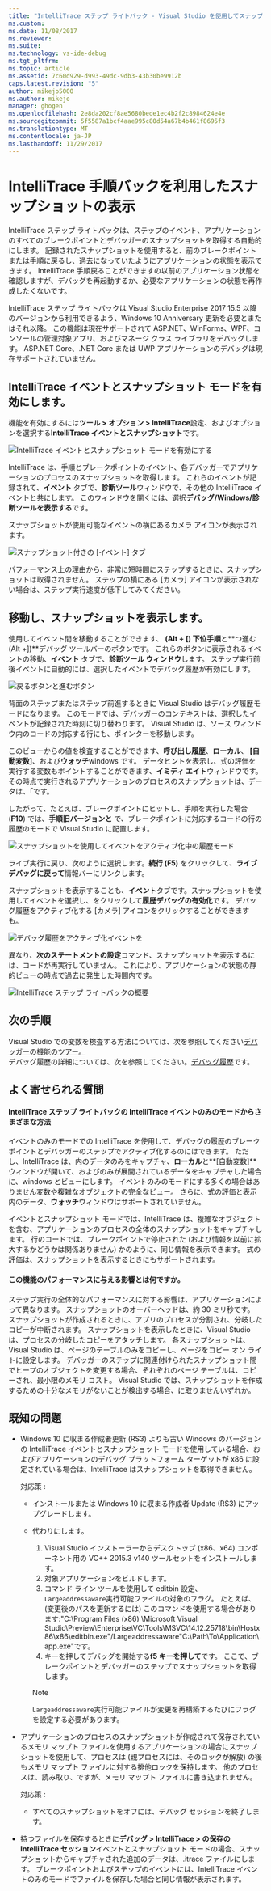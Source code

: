 ```yaml
---
title: "IntelliTrace ステップ ライトバック - Visual Studio を使用してスナップショットの表示 |Microsoft ドキュメント"
ms.custom: 
ms.date: 11/08/2017
ms.reviewer: 
ms.suite: 
ms.technology: vs-ide-debug
ms.tgt_pltfrm: 
ms.topic: article
ms.assetid: 7c60d929-d993-49dc-9db3-43b30be9912b
caps.latest.revision: "5"
author: mikejo5000
ms.author: mikejo
manager: ghogen
ms.openlocfilehash: 2e8da202cf8ae5680bede1ec4b2f2c8984624e4e
ms.sourcegitcommit: 5f5587a1bcf4aae995c80d54a67b4b461f8695f3
ms.translationtype: MT
ms.contentlocale: ja-JP
ms.lasthandoff: 11/29/2017
---
```

# <a name="view-snapshots-using-intellitrace-step-back"></a>IntelliTrace 手順バックを利用したスナップショットの表示
IntelliTrace ステップ ライトバックは、ステップのイベント、アプリケーションのすべてのブレークポイントとデバッガーのスナップショットを取得する自動的にします。 記録されたスナップショットを使用すると、前のブレークポイントまたは手順に戻るし、過去になっていたようにアプリケーションの状態を表示できます。 IntelliTrace 手順戻ることができますの以前のアプリケーション状態を確認しますが、デバッグを再起動するか、必要なアプリケーションの状態を再作成したくないです。

IntelliTrace ステップ ライトバックは Visual Studio Enterprise 2017 15.5 以降のバージョンから利用できるよう、Windows 10 Anniversary 更新を必要とまたはそれ以降。 この機能は現在サポートされて ASP.NET、WinForms、WPF、コンソールの管理対象アプリ、およびマネージ クラス ライブラリをデバッグします。 ASP.NET Core、.NET Core または UWP アプリケーションのデバッグは現在サポートされていません。 
  
## <a name="enable-intellitrace-events-and-snapshots-mode"></a>IntelliTrace イベントとスナップショット モードを有効にします。 
機能を有効にするには**ツール > オプション > IntelliTrace**設定、およびオプションを選択する**IntelliTrace イベントとスナップショット**です。 

![IntelliTrace イベントとスナップショット モードを有効にする](../debugger/media/intellitrace-enable-snapshots.png "IntelliTrace イベントを有効にしてスナップショット モード")

IntelliTrace は、手順とブレークポイントのイベント、各デバッガーでアプリケーションのプロセスのスナップショットを取得します。 これらのイベントが記録されて、**イベント** タブで、**診断ツール**ウィンドウで、その他の IntelliTrace イベントと共にします。 このウィンドウを開くには、選択**デバッグ/Windows/診断ツールを表示する**です。

スナップショットが使用可能なイベントの横にあるカメラ アイコンが表示されます。 

![スナップショット付きの [イベント] タブ](../debugger/media/intellitrace-events-tab-with-snapshots.png "ブレークポイントおよびステップ上のスナップショットでは、[イベント] タブ")

パフォーマンス上の理由から、非常に短時間にステップするときに、スナップショットは取得されません。 ステップの横にある [カメラ] アイコンが表示されない場合は、ステップ実行速度が低下してみてください。

## <a name="navigate-and-view-snapshots"></a>移動し、スナップショットを表示します。

使用してイベント間を移動することができます、 **(Alt + [) 下位手順**と**つ進む (Alt +])**デバッグ ツールバーのボタンです。 これらのボタンに表示されるイベントの移動、**イベント** タブで、**診断ツール ウィンドウ**します。 ステップ実行前後イベントに自動的には、選択したイベントでデバッグ履歴が有効にします。

![戻るボタンと進むボタン](../debugger/media/intellitrace-step-back-icons-description.png "旧バージョンとステップとつ進むボタン")

背面のステップまたはステップ前進するときに Visual Studio はデバッグ履歴モードになります。 このモードでは、デバッガーのコンテキストは、選択したイベントが記録された時刻に切り替わります。 Visual Studio は、ソース ウィンドウ内のコードの対応する行にも、ポインターを移動します。 

このビューからの値を検査することができます、**呼び出し履歴**、**ローカル**、 **[自動変数]**、および**ウォッチ**windows です。 データヒントを表示し、式の評価を実行する変数もポイントすることができます、**イミディ エイト**ウィンドウです。 その時点で実行されるアプリケーションのプロセスのスナップショットは、データは、「です。

したがって、たとえば、ブレークポイントにヒットし、手順を実行した場合 (**F10**) では、**手順旧バージョンと** で、ブレークポイントに対応するコードの行の履歴のモードで Visual Studio に配置します。 

![スナップショットを使用してイベントをアクティブ化中の履歴モード](../debugger/media/intellitrace-historical-mode-with-snapshot.png "スナップショットを使用してイベントをアクティブ化中の履歴モード")

ライブ実行に戻り、次のように選択します。**続行 (F5)**  をクリックして、**ライブ デバッグに戻って**情報バーにリンクします。 

スナップショットを表示することも、**イベント**タブです。スナップショットを使用してイベントを選択し、をクリックして**履歴デバッグの有効化**です。 デバッグ履歴をアクティブ化する [カメラ] アイコンをクリックすることができますも。

![デバッグ履歴をアクティブ化イベントを](../debugger/media/intellitrace-activate-historical-debugging.png "イベント履歴デバッグの有効化")

異なり、**次のステートメントの設定**コマンド、スナップショットを表示するには、コードが再実行していません。 これにより、アプリケーションの状態の静的ビューの時点で過去に発生した時間内です。

![IntelliTrace ステップ ライトバックの概要](../debugger/media/intellitrace-step-back-overview.png "の概要の IntelliTrace の手順に戻る")

## <a name="next-steps"></a>次の手順  
 Visual Studio での変数を検査する方法については、次を参照してください[デバッガーの機能のツアー。](../debugger/debugger-feature-tour.md)  
 デバッグ履歴の詳細については、次を参照してください。[デバッグ履歴](../debugger/historical-debugging.md)です。  

## <a name="frequently-asked-questions"></a>よく寄せられる質問

#### <a name="how-is-intellitrace-step-back-different-from-intellitrace-events-only-mode"></a>IntelliTrace ステップ ライトバックの IntelliTrace イベントのみのモードからさまざまな方法

イベントのみのモードでの IntelliTrace を使用して、デバッグの履歴のブレークポイントとデバッガーのステップでアクティブ化するのにはできます。 ただし、IntelliTrace は、内のデータのみをキャプチャ、**ローカル**と**[自動変数]**ウィンドウが開いて、およびのみが展開されているデータをキャプチャした場合に、windows とビューにします。 イベントのみのモードにする多くの場合はありません変数や複雑なオブジェクトの完全なビュー。 さらに、式の評価と表示内のデータ、**ウォッチ**ウィンドウはサポートされていません。 

イベントとスナップショット モードでは、IntelliTrace は、複雑なオブジェクトを含む、アプリケーションのプロセスの全体のスナップショットをキャプチャします。 行のコードでは、ブレークポイントで停止された (および情報を以前に拡大するかどうかは関係ありません) かのように、同じ情報を表示できます。 式の評価は、スナップショットを表示するときにもサポートされます。  

#### <a name="what-is-the-performance-impact-of-this-feature"></a>この機能のパフォーマンスに与える影響とは何ですか。 

ステップ実行の全体的なパフォーマンスに対する影響は、アプリケーションによって異なります。 スナップショットのオーバーヘッドは、約 30 ミリ秒です。 スナップショットが作成されるときに、アプリのプロセスが分割され、分岐したコピーが中断されます。 スナップショットを表示したときに、Visual Studio は、プロセスの分岐したコピーをアタッチします。 各スナップショットは、Visual Studio は、ページのテーブルのみをコピーし、ページをコピー オン ライトに設定します。 デバッガーのステップに関連付けられたスナップショット間でヒープのオブジェクトを変更する場合、それぞれのページ テーブルは、コピーされ、最小限のメモリ コスト。 Visual Studio では、スナップショットを作成するための十分なメモリがないことが検出する場合、に取りませんいずれか。
 
## <a name="known-issues"></a>既知の問題  
* Windows 10 に収まる作成者更新 (RS3) よりも古い Windows のバージョンの IntelliTrace イベントとスナップショット モードを使用している場合、およびアプリケーションのデバッグ プラットフォーム ターゲットが x86 に設定されている場合は、IntelliTrace はスナップショットを取得できません。

    対応策 :
    * インストールまたは Windows 10 に収まる作成者 Update (RS3) にアップグレードします。 
    * 代わりにします。 
        1. Visual Studio インストーラーからデスクトップ (x86、x64) コンポーネント用の VC++ 2015.3 v140 ツールセットをインストールします。
        2. 対象アプリケーションをビルドします。
        3. コマンド ライン ツールを使用して editbin 設定、`Largeaddressaware`実行可能ファイルの対象のフラグ。 たとえば、(変更後のパスを更新するには) このコマンドを使用する場合があります:"C:\Program Files (x86) \Microsoft Visual Studio\Preview\Enterprise\VC\Tools\MSVC\14.12.25718\bin\Hostx86\x86\editbin.exe"/Largeaddressaware"C:\Path\To\Application\app.exe"です。
        4. キーを押してデバッグを開始する**f5 キーを押して**です。 ここで、ブレークポイントとデバッガーのステップでスナップショットを取得します。

        > [!Note]
        > `Largeaddressaware`実行可能ファイルが変更を再構築するたびにフラグを設定する必要があります。

* アプリケーションのプロセスのスナップショットが作成されて保存されているメモリ マップト ファイルを使用するアプリケーションの場合にスナップショットを使用して、プロセスは (親プロセスには、そのロックが解放) の後もメモリ マップト ファイルに対する排他ロックを保持します。 他のプロセスは、読み取り、ですが、メモリ マップト ファイルに書き込まれません。

    対応策 :
    * すべてのスナップショットをオフには、デバッグ セッションを終了します。 

* 持つファイルを保存するときに**デバッグ > IntelliTrace > の保存の IntelliTrace セッション**イベントとスナップショット モードの場合、スナップショットからキャプチャされた追加のデータは、.itrace ファイルにします。 ブレークポイントおよびステップのイベントには、IntelliTrace イベントのみのモードでファイルを保存した場合と同じ情報が表示されます。 
